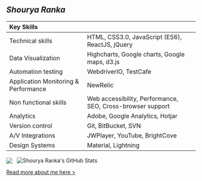 ## *Shourya Ranka*

| Key Skills | |
| :-- | :-- |
| Technical skills | HTML, CSS3.0, JavaScript (ES6), ReactJS, jQuery |
| Data Visualization | Highcharts, Google charts, Google maps, d3.js |
| Automation testing | WebdriverIO, TestCafe |
| Application Monitoring & Performance | NewRelic |
| Non functional skills | Web accessibility, Performance, SEO, Cross-browser support |
| Analytics | Adobe, Google Analytics, Hotjar |
| Version control | Git, BitBucket, SVN |
| A/V Integrations | JWPlayer, YouTube, BrightCove |
| Design Systems | Material, Lightning |
 
<img src="https://github-readme-stats.vercel.app/api/top-langs/?username=sranka23"  style="margin-right: 8px; vertical-align: middle;" />

 <img src="https://github-readme-stats.vercel.app/api?username=sranka23&show_icons=true&line_height=27&count_private=true" alt="Shourya Ranka's GitHub Stats" style="margin-right: 8px; vertical-align: middle;" />
 
[Read more about me here >](https://flowcv.me/shourya-ranka)
